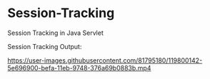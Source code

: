 # Session-Tracking
Session Tracking in Java Servlet

Session Tracking Output:


https://user-images.githubusercontent.com/81795180/119800142-5e696900-befa-11eb-9748-376a69b0883b.mp4


